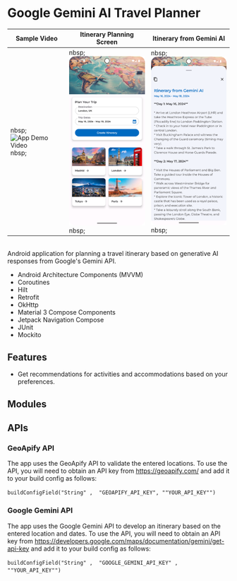 # Google Gemini AI Travel Planner

| Sample Video                                                                             | Itinerary Planning Screen                                                                    | Itinerary from Gemini AI                                                                     |
|------------------------------------------------------------------------------------------|----------------------------------------------------------------------------------------------|----------------------------------------------------------------------------------------------|
| nbsp; <img src="./readme-assets/readme_vid.gif" alt="App Demo Video" width="240"/> nbsp; | nbsp; <img src="./readme-assets/readme_pic_2.png" alt="App Screenshot 2" width="240"/> nbsp; | nbsp; <img src="./readme-assets/readme_pic_3.png" alt="App Screenshot 3" width="240"/> nbsp; |

<br>
Android application for planning a travel itinerary based on generative AI responses from Google's Gemini API.

* Android Architecture Components (MVVM)
* Coroutines
* Hilt
* Retrofit
* OkHttp
* Material 3 Compose Components
* Jetpack Navigation Compose
* JUnit
* Mockito

## Features

* Get recommendations for activities and accommodations based on your preferences.

## Modules

## APIs

### GeoApify API

The app uses the GeoApify API to validate the entered locations. To use the API, you will need to obtain an API key from https://geoapify.com/ and add it to your build config as follows:

`buildConfigField("String" ,  "GEOAPIFY_API_KEY", ""YOUR_API_KEY"")`

### Google Gemini API

The app uses the Google Gemini API to develop an itinerary based on the entered location and dates. To use the API, you will need to obtain an API key from https://developers.google.com/maps/documentation/gemini/get-api-key and add it to your build config as follows:

`buildConfigField("String" ,  "GOOGLE_GEMINI_API_KEY" ,  ""YOUR_API_KEY"")`